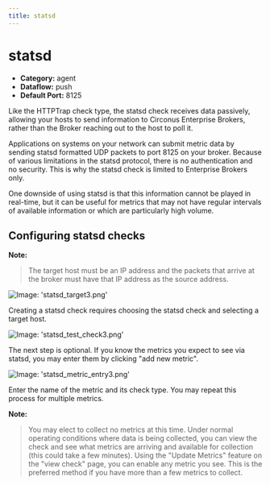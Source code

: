 ```yaml
---
title: statsd
---
```


# statsd

 * **Category:** agent
 * **Dataflow:** push
 * **Default Port:** 8125

Like the HTTPTrap check type, the statsd check receives data passively, allowing your hosts to send information to Circonus Enterprise Brokers, rather than the Broker reaching out to the host to poll it.

Applications on systems on your network can submit metric data by sending statsd formatted UDP packets to port 8125 on your broker.  Because of various limitations in the statsd protocol, there is no authentication and no security. This is why the statsd check is limited to Enterprise Brokers only.

One downside of using statsd is that this information cannot be played in real-time, but it can be useful for metrics that may not have regular intervals of available information or which are particularly high volume.

## Configuring statsd checks

**Note:**
> The target host must be an IP address and the packets that arrive at the broker must have that IP address as the source address.

![Image: 'statsd_target3.png'](/images/circonus/statsd_target3.png)

Creating a statsd check requires choosing the statsd check and selecting a target host.

![Image: 'statsd_test_check3.png'](/images/circonus/statsd_test_check3.png)

The next step is optional. If you know the metrics you expect to see via statsd, you may enter them by clicking "add new metric".

![Image: 'statsd_metric_entry3.png'](/images/circonus/statsd_metric_entry3.png)

Enter the name of the metric and its check type.  You may repeat this process for multiple metrics.

**Note:**
> You may elect to collect no metrics at this time. Under normal operating conditions where data is being collected, you can view the check and see what metrics are arriving and available for collection  (this could take a few minutes). Using the "Update Metrics" feature on the "view check" page, you can enable any metric you see. This is the preferred method if you have more than a few metrics to collect.
